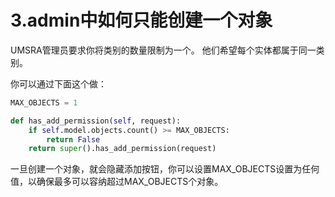 # 3.admin中如何只能创建一个对象
UMSRA管理员要求你将类别的数量限制为一个。 他们希望每个实体都属于同一类别。

你可以通过下面这个做：
```Python
MAX_OBJECTS = 1

def has_add_permission(self, request):
    if self.model.objects.count() >= MAX_OBJECTS:
        return False
    return super().has_add_permission(request)

```
一旦创建一个对象，就会隐藏添加按钮，你可以设置MAX_OBJECTS设置为任何值，以确保最多可以容纳超过MAX_OBJECTS个对象。
